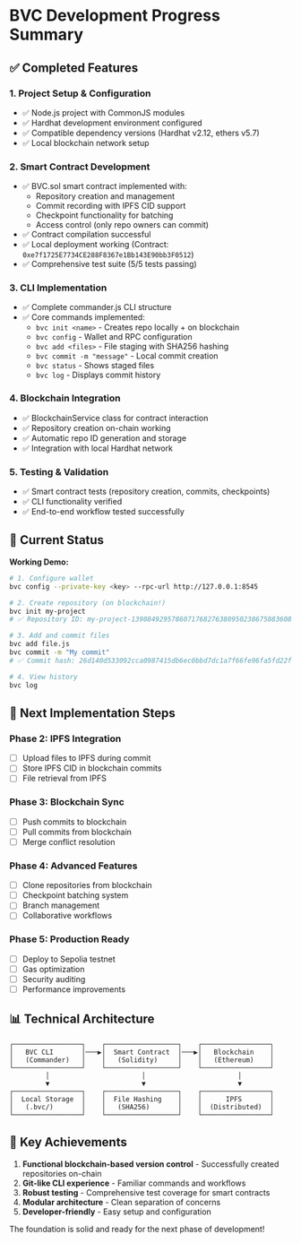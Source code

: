 # BVC Development Progress Summary

## ✅ Completed Features

### 1. **Project Setup & Configuration**
- ✅ Node.js project with CommonJS modules
- ✅ Hardhat development environment configured
- ✅ Compatible dependency versions (Hardhat v2.12, ethers v5.7)
- ✅ Local blockchain network setup

### 2. **Smart Contract Development**
- ✅ BVC.sol smart contract implemented with:
  - Repository creation and management
  - Commit recording with IPFS CID support
  - Checkpoint functionality for batching
  - Access control (only repo owners can commit)
- ✅ Contract compilation successful
- ✅ Local deployment working (Contract: `0xe7f1725E7734CE288F8367e1Bb143E90bb3F0512`)
- ✅ Comprehensive test suite (5/5 tests passing)

### 3. **CLI Implementation**
- ✅ Complete commander.js CLI structure
- ✅ Core commands implemented:
  - `bvc init <name>` - Creates repo locally + on blockchain
  - `bvc config` - Wallet and RPC configuration
  - `bvc add <files>` - File staging with SHA256 hashing
  - `bvc commit -m "message"` - Local commit creation
  - `bvc status` - Shows staged files
  - `bvc log` - Displays commit history

### 4. **Blockchain Integration**
- ✅ BlockchainService class for contract interaction
- ✅ Repository creation on-chain working
- ✅ Automatic repo ID generation and storage
- ✅ Integration with local Hardhat network

### 5. **Testing & Validation**
- ✅ Smart contract tests (repository creation, commits, checkpoints)
- ✅ CLI functionality verified
- ✅ End-to-end workflow tested successfully

## 🔄 Current Status

**Working Demo:**
```bash
# 1. Configure wallet
bvc config --private-key <key> --rpc-url http://127.0.0.1:8545

# 2. Create repository (on blockchain!)
bvc init my-project
# ✅ Repository ID: my-project-1390849295786071768276380950238675083608645509734

# 3. Add and commit files
bvc add file.js
bvc commit -m "My commit"
# ✅ Commit hash: 26d140d533092cca0987415db6ec0bbd7dc1a7f66fe96fa5fd22f6ab2dcec501

# 4. View history
bvc log
```

## 🚧 Next Implementation Steps

### Phase 2: IPFS Integration
- [ ] Upload files to IPFS during commit
- [ ] Store IPFS CID in blockchain commits
- [ ] File retrieval from IPFS

### Phase 3: Blockchain Sync
- [ ] Push commits to blockchain
- [ ] Pull commits from blockchain
- [ ] Merge conflict resolution

### Phase 4: Advanced Features  
- [ ] Clone repositories from blockchain
- [ ] Checkpoint batching system
- [ ] Branch management
- [ ] Collaborative workflows

### Phase 5: Production Ready
- [ ] Deploy to Sepolia testnet
- [ ] Gas optimization
- [ ] Security auditing
- [ ] Performance improvements

## 📊 Technical Architecture

```
┌─────────────────┐    ┌──────────────────┐    ┌─────────────────┐
│   BVC CLI       │───▶│  Smart Contract  │───▶│   Blockchain    │
│   (Commander)   │    │   (Solidity)     │    │   (Ethereum)    │
└─────────────────┘    └──────────────────┘    └─────────────────┘
         │                       │                       │
         ▼                       ▼                       ▼
┌─────────────────┐    ┌──────────────────┐    ┌─────────────────┐
│  Local Storage  │    │  File Hashing    │    │      IPFS       │
│   (.bvc/)       │    │   (SHA256)       │    │  (Distributed)  │
└─────────────────┘    └──────────────────┘    └─────────────────┘
```

## 🎯 Key Achievements

1. **Functional blockchain-based version control** - Successfully created repositories on-chain
2. **Git-like CLI experience** - Familiar commands and workflows
3. **Robust testing** - Comprehensive test coverage for smart contracts
4. **Modular architecture** - Clean separation of concerns
5. **Developer-friendly** - Easy setup and configuration

The foundation is solid and ready for the next phase of development!
